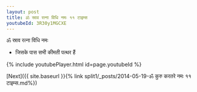 ```yaml
---
layout: post
title: ॐ स्राव रत्ना विधि नमः ११ टाइम्स
youtubeId: 3R30y1MGCXE
---
```

 
 
 ॐ स्राव रत्ना विधि नमः  
 
 -  जिसके पास सभी कीमती पत्थर हैं 
 
  
 
  
 
 
 
 
 
 


{% include youtubePlayer.html id=page.youtubeId %}
 
[Next]({{ site.baseurl }}{% link  split1/_posts/2014-05-19-ॐ कुरु करतरे नमः ११ टाइम्स.md%})
 
